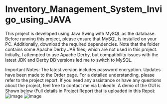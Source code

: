# Inventory_Management_System_Invigo_using_JAVA
This project is developed using Java Swing with MySQL as the database. Before running this project, please ensure that MySQL is installed on your PC. Additionally, download the required dependencies. Note that the folder contains some Apache Derby JAR files, which are not used in this project. Initially, I attempted to use Apache Derby, but compatibility issues with the latest JDK and Derby DB versions led me to switch to MySQL.

Important Notes:
The latest version includes password encryption.
Updates have been made to the Order page.
For a detailed understanding, please refer to the project report.
If you need any assistance or have any questions about the project, feel free to contact me via LinkedIn.
A demo of the GUI is Shown below (Full details in Project Report that is uploaded in this Repo):
![image](https://github.com/user-attachments/assets/a418bc95-0ddb-4bc6-b1ee-6cde05641f36)
![image](https://github.com/user-attachments/assets/0f29c9ed-e995-4a17-b38c-8dc81e007e80)


